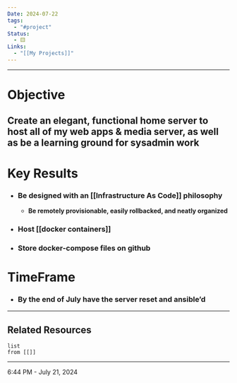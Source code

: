 ```yaml
---
Date: 2024-07-22
tags:
  - "#project"
Status:
  - 🟨
Links:
  - "[[My Projects]]"
---
```

- - -
# Objective
## **Create an elegant, functional home server to host all of my web apps & media server, as well as be a learning ground for sysadmin work**
# Key Results
- ### Be designed with an [[Infrastructure As Code]] philosophy
	- **Be remotely provisionable, easily rollbacked, and neatly organized**
- ### Host [[docker containers]]
- ### Store docker-compose files on github
# TimeFrame
- ### By the end of July have the server reset and ansible’d

- - -
## Related Resources
```dataview
list
from [[]]
```

- - -
6:44 PM - July 21, 2024